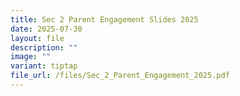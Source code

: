 ```yaml
---
title: Sec 2 Parent Engagement Slides 2025
date: 2025-07-30
layout: file
description: ""
image: ""
variant: tiptap
file_url: /files/Sec_2_Parent_Engagement_2025.pdf
---
```

